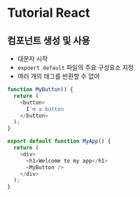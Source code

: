 # Tutorial React

## 컴포넌트 생성 및 사용
- 대문자 시작
- `expoert default` 파일의 주요 구성요소 지정
- 여러 개의 태그를 반환할 수 없어 
```js
function MyButton() {
  return (
    <button>
      I'm a button
    </button>
  );
}

export default function MyApp() {
  return (
    <div>
      <h1>Welcome to my app</h1>
      <MyButton />
    </div>
  );
}
```

